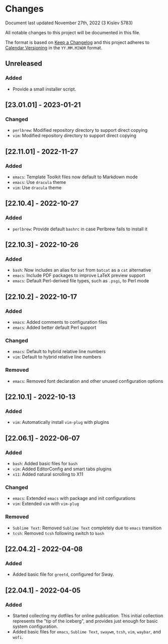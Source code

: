 # Changes

Document last updated November 27th, 2022 (3 Kislev 5783)

All notable changes to this project will be documented in this file.

The format is based on [Keep a Changelog](https://keepachangelog.com/en/1.0.0/)
and this project adheres to [Calendar Versioning](https://calver.org/) in the
`YY.MM.MINOR` format.

## Unreleased

### Added
- Provide a small installer script.

## [23.01.01] - 2023-01-21

### Changed
- `perlbrew`: Modified repository directory to support direct copying
- `vim`: Modified repository directory to support direct copying

## [22.11.01] - 2022-11-27

### Added
- `emacs`: Template Toolkit files now default to Markdown mode
- `emacs`: Use `dracula` theme
- `vim`: Use `dracula` theme

## [22.10.4] - 2022-10-27

### Added
- `perlbrew`: Provide default `bashrc` in case Perlbrew fails to install it

## [22.10.3] - 2022-10-26

### Added
- `bash`: Now includes an alias for `bat` from `batcat` as a `cat` alternative
- `emacs`: Include PDF packages to improve LaTeX preview support
- `emacs`: Default Perl-derived file types, such as `.psgi`, to Perl mode

## [22.10.2] - 2022-10-17

### Added
- `emacs`: Added comments to configuration files
- `emacs`: Added better default Perl support

### Changed
- `emacs`: Default to hybrid relative line numbers
- `vim`: Default to hybrid relative line numbers

### Removed
- `emacs`: Removed font declaration and other unused configuration options

## [22.10.1] - 2022-10-13

### Added
- `vim`: Automatically install `vim-plug` with plugins

## [22.06.1] - 2022-06-07

### Added
- `bash`: Added basic files for `bash`
- `vim`: Added EditorConfig and smart tabs plugins
- `x11`: Added natural scrolling to X11

### Changed
- `emacs`: Extended `emacs` with package and init configurations
- `vim`: Extended `vim` with `vim-plug`

### Removed
- `Sublime Text`: Removed `Sublime Text` completely due to `emacs` transition
- `tcsh`: Removed `tcsh` following switch to `bash`

## [22.04.2] - 2022-04-08

### Added
- Added basic file for `greetd`, configured for Sway.

## [22.04.1] - 2022-04-05

### Added
- Started collecting my dotfiles for online publication. This initial collection
represents the "tip of the iceberg", and provides just enough for basic system
configuration.
- Added basic files for `emacs`, `Sublime Text`, `swaywm`, `tcsh`, `vim`,
`waybar`, and `wofi`.
